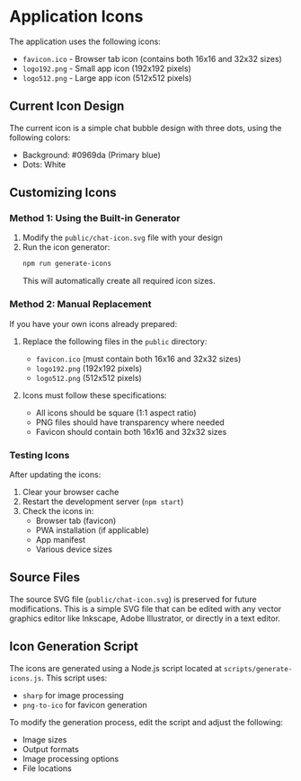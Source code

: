 # Application Icons

The application uses the following icons:
- `favicon.ico` - Browser tab icon (contains both 16x16 and 32x32 sizes)
- `logo192.png` - Small app icon (192x192 pixels)
- `logo512.png` - Large app icon (512x512 pixels)

## Current Icon Design
The current icon is a simple chat bubble design with three dots, using the following colors:
- Background: #0969da (Primary blue)
- Dots: White

## Customizing Icons

### Method 1: Using the Built-in Generator

1. Modify the `public/chat-icon.svg` file with your design
2. Run the icon generator:
   ```bash
   npm run generate-icons
   ```
   This will automatically create all required icon sizes.

### Method 2: Manual Replacement

If you have your own icons already prepared:

1. Replace the following files in the `public` directory:
   - `favicon.ico` (must contain both 16x16 and 32x32 sizes)
   - `logo192.png` (192x192 pixels)
   - `logo512.png` (512x512 pixels)

2. Icons must follow these specifications:
   - All icons should be square (1:1 aspect ratio)
   - PNG files should have transparency where needed
   - Favicon should contain both 16x16 and 32x32 sizes

### Testing Icons

After updating the icons:
1. Clear your browser cache
2. Restart the development server (`npm start`)
3. Check the icons in:
   - Browser tab (favicon)
   - PWA installation (if applicable)
   - App manifest
   - Various device sizes

## Source Files

The source SVG file (`public/chat-icon.svg`) is preserved for future modifications. This is a simple SVG file that can be edited with any vector graphics editor like Inkscape, Adobe Illustrator, or directly in a text editor.

## Icon Generation Script

The icons are generated using a Node.js script located at `scripts/generate-icons.js`. This script uses:
- `sharp` for image processing
- `png-to-ico` for favicon generation

To modify the generation process, edit the script and adjust the following:
- Image sizes
- Output formats
- Image processing options
- File locations

